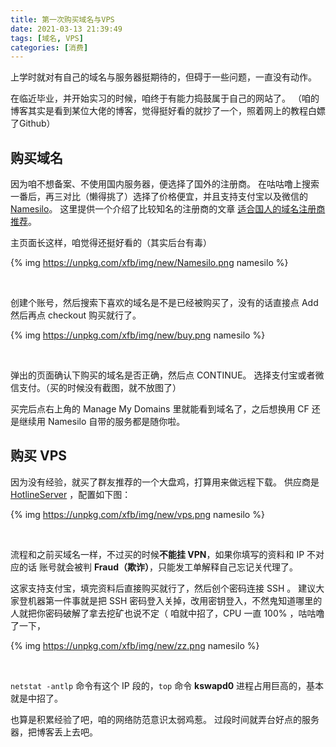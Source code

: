 ```yaml
---
title: 第一次购买域名与VPS
date: 2021-03-13 21:39:49
tags: [域名, VPS]
categories: [消费]
---
```


上学时就对有自己的域名与服务器挺期待的，但碍于一些问题，一直没有动作。

<!-- More -->

在临近毕业，并开始实习的时候，咱终于有能力捣鼓属于自己的网站了。
（咱的博客其实是看到某位大佬的博客，觉得挺好看的就抄了一个，照着网上的教程白嫖了Github）

## 购买域名

因为咱不想备案、不使用国内服务器，便选择了国外的注册商。
在咕咕噜上搜索一番后，再三对比（懒得挑了）选择了价格便宜，并且支持支付宝以及微信的 [Namesilo](https://www.namesilo.com/)。
这里提供一个介绍了比较知名的注册商的文章 [适合国人的域名注册商推荐](https://tlanyan.me/domain-register-for-mainland/)。

主页面长这样，咱觉得还挺好看的（其实后台有毒）

{% img https://unpkg.com/xfb/img/new/Namesilo.png namesilo %}  

<br/>

创建个账号，然后搜索下喜欢的域名是不是已经被购买了，没有的话直接点 Add 然后再点 checkout 购买就行了。

{% img https://unpkg.com/xfb/img/new/buy.png namesilo %}

<br/>

弹出的页面确认下购买的域名是否正确，然后点 CONTINUE。
选择支付宝或者微信支付。（买的时候没有截图，就不放图了）

买完后点右上角的 Manage My Domains 里就能看到域名了，之后想换用 CF 还是继续用 Namesilo 自带的服务都是随你啦。

## 购买 VPS

因为没有经验，就买了群友推荐的一个大盘鸡，打算用来做远程下载。
供应商是 [HotlineServer](https://www.hotlineservers.com/) ，配置如下图：

{% img https://unpkg.com/xfb/img/new/vps.png namesilo %}

<br/>

流程和之前买域名一样，不过买的时候**不能挂 VPN**，如果你填写的资料和 IP 不对应的话
账号就会被判 **Fraud（欺诈）**，只能发工单解释自己忘记关代理了。

这家支持支付宝，填完资料后直接购买就行了，然后创个密码连接 SSH 。
建议大家登机器第一件事就是把 SSH 密码登入关掉，改用密钥登入，不然鬼知道哪里的人就把你密码破解了拿去挖矿也说不定（
咱就中招了，CPU 一直 100% ，咕咕噜了一下，

{% img https://unpkg.com/xfb/img/new/zz.png namesilo %}  

<br/>

`netstat -antlp` 命令有这个 IP 段的，`top` 命令 **kswapd0**  进程占用巨高的，基本就是中招了。

也算是积累经验了吧，咱的网络防范意识太弱鸡惹。
过段时间就弄台好点的服务器，把博客丢上去吧。
